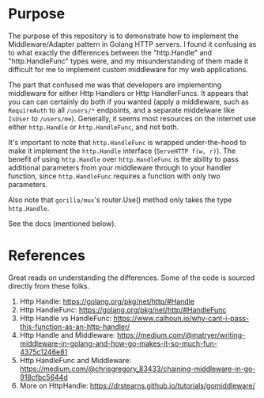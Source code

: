 # Purpose

The purpose of this repository is to demonstrate how to implement the
Middleware/Adapter pattern in Golang HTTP servers. I found it confusing
as to what exactly the differences between the "http.Handle" and
"http.HandleFunc" types were, and my misunderstanding of them made it
difficult for me to implement custom middleware for my web applications.

The part that confused me was that developers are implementing middleware
for either Http Handlers or Http HandlerFuncs. It appears that
you can can certainly do both if you wanted
(apply a middleware, such as `RequireAuth` to all `/users/*` endpoints, and a
separate middelware like `IsUser` to `/users/me`). Generally, it seems most
resources on the internet use either `http.Handle` or `http.HandleFunc`, and
not both.

It's important to note that `http.HandleFunc` is wrapped under-the-hood to make
it implement the `http.Handle` interface (`ServeHTTP f(w, r)`). The benefit
of using `http.Handle` over `http.HandleFunc` is the ability to pass additional
parameters from your middleware through to your handler function, since
`http.HandleFunc` requires a function with only two parameters.

Also note that `gorilla/mux`'s router.Use() method only takes the
type `http.Handle`.

See the docs (mentioned below).

# References

Great reads on understanding the differences. Some of the code is sourced
directly from these folks.

1. Http Handle: https://golang.org/pkg/net/http/#Handle
1. Http HandleFunc: https://golang.org/pkg/net/http/#HandleFunc
1. Http Handle vs HandleFunc: https://www.calhoun.io/why-cant-i-pass-this-function-as-an-http-handler/
1. Http Handle and Middleware: https://medium.com/@matryer/writing-middleware-in-golang-and-how-go-makes-it-so-much-fun-4375c1246e81
1. Http HandleFunc and Middleware: https://medium.com/@chrisgregory_83433/chaining-middleware-in-go-918cfbc5644d
1. More on HttpHandle: https://drstearns.github.io/tutorials/gomiddleware/